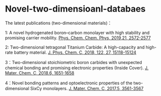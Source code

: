 # Novel-two-dimensioanl-databaes
The latest publications (two-dimensional materials)：

1: A novel hydrogenated boron–carbon monolayer with high stability and promising carrier mobility. [Phys. Chem. Chem. Phys, 2019,21, 2572-2577](https://pubs.rsc.org/en/content/articlehtml/2018/cp/c8cp06346j)

2: Two-dimensional tetragonal Titanium Carbide: A high-capacity and high-rate battery material. [J. Phys. Chem. C, 2018, 122, 27, 15118-15124](https://pubs.acs.org.ccindex.cn/doi/abs/10.1021/acs.jpcc.8b03425)


3：Two-dimensional stoichiometric boron carbides with unexpected chemical bonding and promising electronic properties (Inside Cover). [J. Mater. Chem. C, 2018,6, 1651-1658](https://pubs.rsc.org/-/content/articlehtml/2018/tc/c7tc04505k)

4：Novel bonding patterns and optoelectronic properties of the two-dimensional SixCy monolayers. [J. Mater. Chem. C, 2017,5, 3561-3567](https://pubs.rsc.org/en/content/articlehtml/2017/tc/c6tc05415c)
